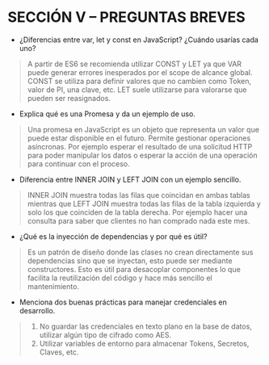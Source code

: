 # SECCIÓN V – PREGUNTAS BREVES

- ¿Diferencias entre var, let y const en JavaScript? ¿Cuándo usarías cada uno?

> A partir de ES6 se recomienda utilizar CONST y LET ya que VAR puede generar errores inesperados por el scope de alcance global. CONST se utiliza para definir valores que no cambien como Token, valor de PI, una clave, etc. LET suele utilizarse para valorarse que pueden ser reasignados.

- Explica qué es una Promesa y da un ejemplo de uso.

> Una promesa en JavaScript es un objeto que representa un valor que puede estar disponible en el futuro. Permite gestionar operaciones asíncronas. Por ejemplo esperar el resultado de una solicitud HTTP para poder manipular los datos o esperar la acción de una operación para continuar con el proceso.

- Diferencia entre INNER JOIN y LEFT JOIN con un ejemplo sencillo.

> INNER JOIN muestra todas las filas que coincidan en ambas tablas mientras que LEFT JOIN muestra todas las filas de la tabla izquierda y solo los que coinciden de la tabla derecha. Por ejemplo hacer una consulta para saber que clientes no han comprado nada este mes.

- ¿Qué es la inyección de dependencias y por qué es útil?

> Es un patrón de diseño donde las clases no crean directamente sus dependencias sino que se inyectan, esto puede ser mediante constructores. Esto es útil para desacoplar componentes lo que facilita la reutilización del código y hace más sencillo el mantenimiento.

- Menciona dos buenas prácticas para manejar credenciales en desarrollo.

> 1. No guardar las credenciales en texto plano en la base de datos, utilizar algún tipo de cifrado como AES.
> 2. Utilizar variables de entorno para almacenar Tokens, Secretos, Claves, etc.

